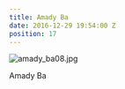 ```yaml
---
title: Amady Ba
date: 2016-12-29 19:54:00 Z
position: 17
---
```


![amady_ba08.jpg](/uploads/amady_ba08.jpg)

Amady Ba